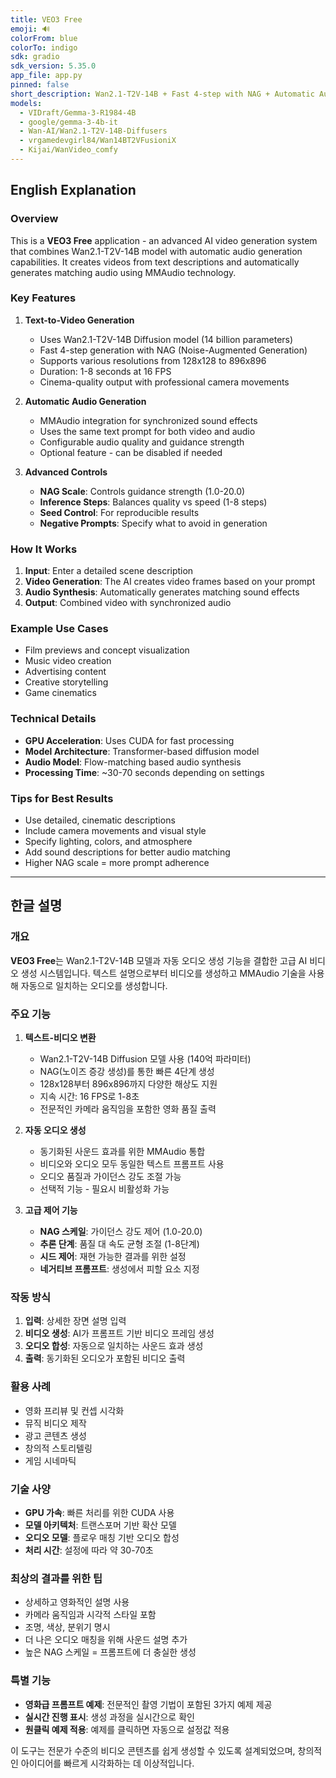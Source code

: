 ```yaml
---
title: VEO3 Free
emoji: 🔊
colorFrom: blue
colorTo: indigo
sdk: gradio
sdk_version: 5.35.0
app_file: app.py
pinned: false
short_description: Wan2.1-T2V-14B + Fast 4-step with NAG + Automatic Audio
models:
  - VIDraft/Gemma-3-R1984-4B
  - google/gemma-3-4b-it
  - Wan-AI/Wan2.1-T2V-14B-Diffusers
  - vrgamedevgirl84/Wan14BT2VFusioniX
  - Kijai/WanVideo_comfy  
---
```

## English Explanation

### Overview
This is a **VEO3 Free** application - an advanced AI video generation system that combines Wan2.1-T2V-14B model with automatic audio generation capabilities. It creates videos from text descriptions and automatically generates matching audio using MMAudio technology.

### Key Features

1. **Text-to-Video Generation**
   - Uses Wan2.1-T2V-14B Diffusion model (14 billion parameters)
   - Fast 4-step generation with NAG (Noise-Augmented Generation)
   - Supports various resolutions from 128x128 to 896x896
   - Duration: 1-8 seconds at 16 FPS
   - Cinema-quality output with professional camera movements

2. **Automatic Audio Generation**
   - MMAudio integration for synchronized sound effects
   - Uses the same text prompt for both video and audio
   - Configurable audio quality and guidance strength
   - Optional feature - can be disabled if needed

3. **Advanced Controls**
   - **NAG Scale**: Controls guidance strength (1.0-20.0)
   - **Inference Steps**: Balances quality vs speed (1-8 steps)
   - **Seed Control**: For reproducible results
   - **Negative Prompts**: Specify what to avoid in generation

### How It Works
1. **Input**: Enter a detailed scene description
2. **Video Generation**: The AI creates video frames based on your prompt
3. **Audio Synthesis**: Automatically generates matching sound effects
4. **Output**: Combined video with synchronized audio

### Example Use Cases
- Film previews and concept visualization
- Music video creation
- Advertising content
- Creative storytelling
- Game cinematics

### Technical Details
- **GPU Acceleration**: Uses CUDA for fast processing
- **Model Architecture**: Transformer-based diffusion model
- **Audio Model**: Flow-matching based audio synthesis
- **Processing Time**: ~30-70 seconds depending on settings

### Tips for Best Results
- Use detailed, cinematic descriptions
- Include camera movements and visual style
- Specify lighting, colors, and atmosphere
- Add sound descriptions for better audio matching
- Higher NAG scale = more prompt adherence

---

## 한글 설명

### 개요
**VEO3 Free**는 Wan2.1-T2V-14B 모델과 자동 오디오 생성 기능을 결합한 고급 AI 비디오 생성 시스템입니다. 텍스트 설명으로부터 비디오를 생성하고 MMAudio 기술을 사용해 자동으로 일치하는 오디오를 생성합니다.

### 주요 기능

1. **텍스트-비디오 변환**
   - Wan2.1-T2V-14B Diffusion 모델 사용 (140억 파라미터)
   - NAG(노이즈 증강 생성)를 통한 빠른 4단계 생성
   - 128x128부터 896x896까지 다양한 해상도 지원
   - 지속 시간: 16 FPS로 1-8초
   - 전문적인 카메라 움직임을 포함한 영화 품질 출력

2. **자동 오디오 생성**
   - 동기화된 사운드 효과를 위한 MMAudio 통합
   - 비디오와 오디오 모두 동일한 텍스트 프롬프트 사용
   - 오디오 품질과 가이던스 강도 조절 가능
   - 선택적 기능 - 필요시 비활성화 가능

3. **고급 제어 기능**
   - **NAG 스케일**: 가이던스 강도 제어 (1.0-20.0)
   - **추론 단계**: 품질 대 속도 균형 조절 (1-8단계)
   - **시드 제어**: 재현 가능한 결과를 위한 설정
   - **네거티브 프롬프트**: 생성에서 피할 요소 지정

### 작동 방식
1. **입력**: 상세한 장면 설명 입력
2. **비디오 생성**: AI가 프롬프트 기반 비디오 프레임 생성
3. **오디오 합성**: 자동으로 일치하는 사운드 효과 생성
4. **출력**: 동기화된 오디오가 포함된 비디오 출력

### 활용 사례
- 영화 프리뷰 및 컨셉 시각화
- 뮤직 비디오 제작
- 광고 콘텐츠 생성
- 창의적 스토리텔링
- 게임 시네마틱

### 기술 사양
- **GPU 가속**: 빠른 처리를 위한 CUDA 사용
- **모델 아키텍처**: 트랜스포머 기반 확산 모델
- **오디오 모델**: 플로우 매칭 기반 오디오 합성
- **처리 시간**: 설정에 따라 약 30-70초

### 최상의 결과를 위한 팁
- 상세하고 영화적인 설명 사용
- 카메라 움직임과 시각적 스타일 포함
- 조명, 색상, 분위기 명시
- 더 나은 오디오 매칭을 위해 사운드 설명 추가
- 높은 NAG 스케일 = 프롬프트에 더 충실한 생성

### 특별 기능
- **영화급 프롬프트 예제**: 전문적인 촬영 기법이 포함된 3가지 예제 제공
- **실시간 진행 표시**: 생성 과정을 실시간으로 확인
- **원클릭 예제 적용**: 예제를 클릭하면 자동으로 설정값 적용

이 도구는 전문가 수준의 비디오 콘텐츠를 쉽게 생성할 수 있도록 설계되었으며, 창의적인 아이디어를 빠르게 시각화하는 데 이상적입니다.